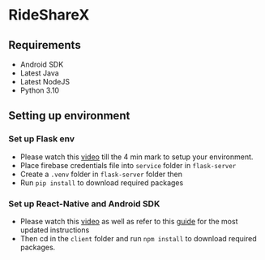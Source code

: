 # RideShareX
## Requirements
- Android SDK
- Latest Java
- Latest NodeJS
- Python 3.10

## Setting up environment
### Set up Flask env
- Please watch this [video](https://www.youtube.com/watch?v=7LNl2JlZKHA) till the 4 min mark to setup your environment.
- Place firebase credentials file into `service` folder in `flask-server`
- Create a `.venv` folder in `flask-server` folder then
- Run `pip install` to download required packages

### Set up React-Native and Android SDK
- Please watch this [video](https://www.youtube.com/watch?v=oorfevovPWw) as well as refer to this [guide](https://reactnative.dev/docs/environment-setup?guide=native) for the most updated instructions
- Then cd in the `client` folder and run `npm install` to download required packages.
